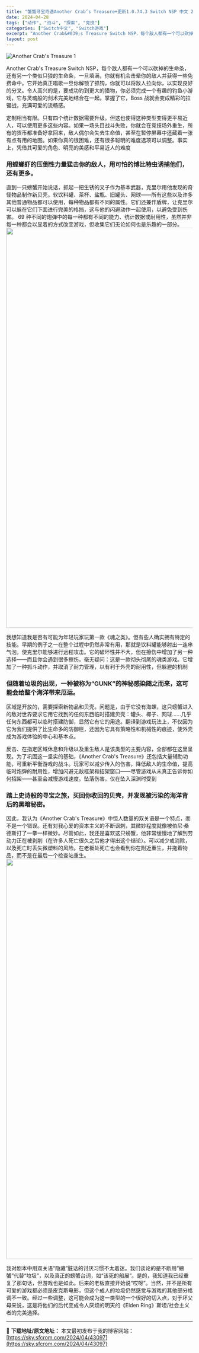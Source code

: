 ```yaml
---
title: "蟹蟹寻宝奇遇Another Crab’s Treasure+更新1.0.74.3 Switch NSP 中文 228M"
date: 2024-04-28
tags: ["动作", "战斗", "探索", "竞技"]
categories: ["Switch中文", "Switch游戏"]
excerpt: "Another Crab&#039;s Treasure Switch NSP，每个敌人都有一个可以砍掉的生命条，还有另一个类似只狼的生命条，一旦填满，你就有机会击晕你的敌人并获得一些免费命中。它开始真正唱歌一旦你解锁了抓钩，你就可以将敌人拉向你，以实现良好的分叉。令人高兴的是，要成功钓到更大的猎物，你必须完&hellip;"
layout: post
---
```


<img class="aligncenter" src="https://sky.sfcrom.com/wp-content/uploads/2024/04/20240428082823-905bd.jpeg" alt="Another Crab's Treasure 1" />

Another Crab's Treasure Switch NSP，每个敌人都有一个可以砍掉的生命条，还有另一个类似只狼的生命条，一旦填满，你就有机会击晕你的敌人并获得一些免费命中。它开始真正唱歌一旦你解锁了抓钩，你就可以将敌人拉向你，以实现良好的分叉。令人高兴的是，要成功钓到更大的猎物，你必须完成一个有趣的钓鱼小游戏，它与灵魂般的剑术完美地结合在一起。掌握了它，Boss 战就会变成精彩的拉锯战，充满可爱的流畅感。

<span>定制相当有限。只有四个统计数据需要升级。但这也使得这种类型变得更平易近人，可以使用更多这些内容。如果一场头目战斗失败，你就会在竞技场外重生，所有的货币都准备好拿回来，敌人偶尔会失去生命值，甚至在暂停屏幕中还藏着一张有点有用的地图。如果你真的很困难，还有很多聪明的难度选项可以调整。事实上，凭​​借其可爱的角色、明亮的美感和平易近人的难度</span>
<h3><span>用螳螂虾的压倒性力量猛击你的敌人，用可怕的博比特虫诱捕他们，还有更多。</span></h3>
<span>直到一只螃蟹开始说话，抓起一把生锈的叉子作为基本武器，克里尔用他发现的奇怪物品制作新贝壳。软饮料罐、茶杯、盐瓶、旧罐头、网球——所有这些以及许多其他普通物品都可以使用，每种物品都有不同的属性。它们还兼作盾牌，让克里尔可以躲在它们下面进行完美的格挡，这与他的闪避动作一起使用，以避免受到伤害。 69 种不同的炮弹中的每一种都有不同的能力、统计数据或耐用性，虽然并非每一种都会以显着的方式改变游戏，但收集它们无论如何也是乐趣的一部分。</span>

<img class="aligncenter size-full wp-image-42985" src="https://sky.sfcrom.com/wp-content/uploads/2024/04/20240427154350-55771.jpeg" alt="" width="1920" height="1080" />

<span>我想知道我是否有可能为年轻玩家玩第一款《魂之类》。但有些人确实拥有特定的技能。早期的例子之一在整个过程中仍然非常有用，那就是饮料罐能够射出一连串气泡，使克里尔能够进行远程攻击。它的破坏性并不大，但在擦伤中增加了另一种选择——而且你会遇到很多擦伤。毫无疑问：这是一款彻头彻尾的魂类游戏。它增加了一种抓斗动作，并取消了耐力管理，以有利于外壳的耐用性，但躲避的机制</span>
<h3><span>但随着垃圾的出现，一种被称为“GUNK”的神秘感染随之而来，这可能会给整个海洋带来厄运。</span></h3>
<span>区域是开放的，需要探索新物品和贝壳。问题是，由于它没有海螺，这只螃蟹进入的敌对世界要求它用它找到的任何东西临时搭建贝壳：罐头、椰子、网球……几乎任何东西都可以临时搭建防御，显然它有它的用途。翻译到游戏玩法上，不仅因为它为我们提供了比生命多的防御栏，还因为它具有策略性和机械性的痕迹，使外壳成为游戏体验的中心和基本点。</span>

<span>反击、在指定区域休息和升级以及重生敌人是该类型的主要内容，全部都在这里呈现。为了巩固这一坚实的基础，《Another Crab's Treasure》还包括大量辅助功能，可重新平衡游戏的战斗。玩家可以减少传入的伤害，降低敌人的生命值，提高临时炮弹的耐用性，增加闪避无敌框架和招架窗口——尽管游戏从未真正告诉你如何招架——甚至会减慢游戏速度。坠落伤害，仅在坠入深渊时受到</span>
<h3><span>踏上史诗般的寻宝之旅，买回你收回的贝壳，并发现被污染的海洋背后的黑暗秘密。</span></h3>
<span>因此，我认为《Another Crab's Treasure》中惊人数量的双关语是一个特点，而不是一个错误。还有对我心爱的资本主义的不断讽刺，其微妙程度就像被伯尼·桑德斯打了一拳一样微妙。尽管如此，我还是喜欢这只螃蟹，他非常缓慢地了解到劳动力正在被剥削（在许多人死亡很久之后他才得出这个结论）。可以减少或消除，以及死亡时丢失微塑料的风险。在老板处死亡也会看到你在附近重生，并拖着物品，而不是在最后一个检查站重生。</span>

<img class="aligncenter size-full wp-image-42984" src="https://sky.sfcrom.com/wp-content/uploads/2024/04/20240427154347-a2fa4.jpeg" alt="" width="1920" height="1080" />

我对剧本中用双关语“隐藏”脏话的讨厌习惯不太着迷。我们谈论的是不断用“螃蟹”代替“垃圾”，以及真正的螃蟹台词，如“该死的船展”。是的，我知道我已经重复了那句话，但游戏也是如此。后来的老板直接开始说“哎呀”。当然，并不是所有可爱的游戏都必须是皮克斯电影，但这个成人的垃圾仍然感觉与游戏的其他部分格调不一致。经过一些调整，这可能会成为这一类型的一个很好的切入点，对于坏父母来说，这是将他们的后代变成令人厌烦的明天的《Elden Ring》斯坦/社会主义者的完美选择。

---
📖 **下载地址/原文地址：** 本文最初发布于我的博客网站：[https://sky.sfcrom.com/2024/04/43097](https://sky.sfcrom.com/2024/04/43097)
